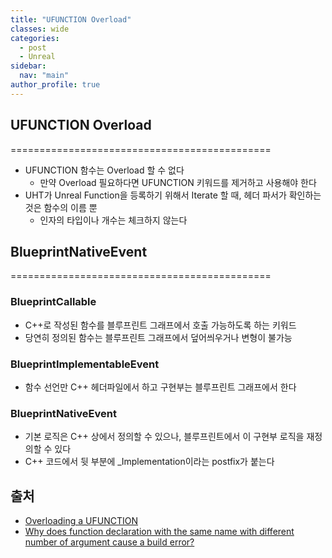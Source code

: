 ```yaml
---
title: "UFUNCTION Overload"
classes: wide
categories: 
  - post
  - Unreal
sidebar:
  nav: "main"
author_profile: true
---
```


## UFUNCTION Overload
=============================================
* UFUNCTION 함수는 Overload 할 수 없다
	* 만약 Overload 필요하다면 UFUNCTION 키워드를 제거하고 사용해야 한다
* UHT가 Unreal Function을 등록하기 위해서 Iterate 할 때, 헤더 파서가 확인하는 것은 함수의 이름 뿐
	* 인자의 타입이나 개수는 체크하지 않는다

## BlueprintNativeEvent
=============================================
### BlueprintCallable
* C++로 작성된 함수를 블루프린트 그래프에서 호출 가능하도록 하는 키워드
* 당연히 정의된 함수는 블루프린트 그래프에서 덮어씌우거나 변형이 불가능

### BlueprintImplementableEvent
* 함수 선언만 C++ 헤더파일에서 하고 구현부는 블루프린트 그래프에서 한다

### BlueprintNativeEvent
* 기본 로직은 C++ 상에서 정의할 수 있으나, 블루프린트에서 이 구현부 로직을 재정의할 수 있다
* C++ 코드에서 뒷 부분에 _Implementation이라는 postfix가 붙는다

## 출처
* [Overloading a UFUNCTION](https://forums.unrealengine.com/t/why-does-function-declaration-with-the-same-name-with-different-number-of-argument-cause-a-build-error/283730)
* [Why does function declaration with the same name with different number of argument cause a build error?](https://forums.unrealengine.com/t/overloading-a-ufunction/337808)